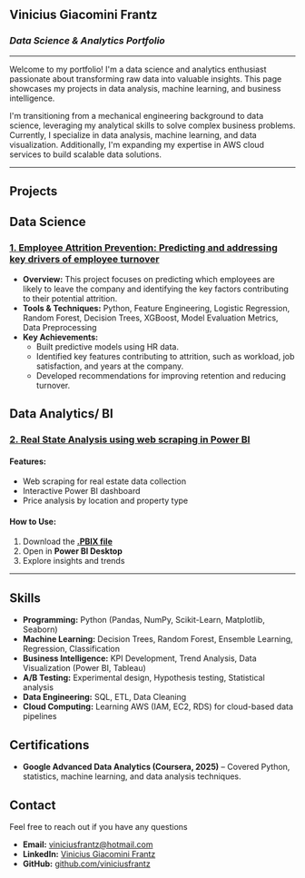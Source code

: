 ## **Vinicius Giacomini Frantz** 
### *Data Science & Analytics Portfolio*

---
Welcome to my portfolio! I'm a data science and analytics enthusiast passionate about transforming raw data into valuable insights. This page showcases my projects in data analysis, machine learning, and business intelligence.  

I'm transitioning from a mechanical engineering background to data science, leveraging my analytical skills to solve complex business problems. Currently, I specialize in data analysis, machine learning, and data visualization. Additionally, I'm expanding my expertise in AWS cloud services to build scalable data solutions.  

---

##  **Projects**
## Data Science
### **[1. Employee Attrition Prevention: Predicting and addressing key drivers of employee turnover](https://github.com/viniciusfrantz/data_science/blob/master/hr_emp_sat/HR_project_ML.ipynb)**  
- **Overview:** This project focuses on predicting which employees are likely to leave the company and identifying the key factors contributing to their potential attrition.  
- **Tools & Techniques:** Python, Feature Engineering, Logistic Regression, Random Forest, Decision Trees, XGBoost, Model Evaluation Metrics,  Data Preprocessing  
- **Key Achievements:**
  - Built predictive models using HR data.
  - Identified key features contributing to attrition, such as workload, job satisfaction, and years at the company.
  - Developed recommendations for improving retention and reducing turnover.

## Data Analytics/ BI
### **[2. Real State Analysis using web scraping in Power BI](https://github.com/viniciusfrantz/data_science/blob/master/BI%20-%20visualization/Imoveis_BC_1vs.pbix)**
#### Features:  
- Web scraping for real estate data collection  
- Interactive Power BI dashboard  
- Price analysis by location and property type  

####  How to Use: 
  1. Download the **[.PBIX file](https://github.com/viniciusfrantz/data_science/blob/master/BI%20-%20visualization/Imoveis_BC_1vs.pbix)**  
  2. Open in **Power BI Desktop**  
  3. Explore insights and trends
     
---
## **Skills**  
- **Programming:** Python (Pandas, NumPy, Scikit-Learn, Matplotlib, Seaborn)  
- **Machine Learning:** Decision Trees, Random Forest, Ensemble Learning, Regression, Classification
- **Business Intelligence:** KPI Development, Trend Analysis, Data Visualization (Power BI, Tableau)  
- **A/B Testing:** Experimental design, Hypothesis testing, Statistical analysis 
- **Data Engineering:** SQL, ETL, Data Cleaning  
- **Cloud Computing:** Learning AWS (IAM, EC2, RDS) for cloud-based data pipelines


## **Certifications**  
- **Google Advanced Data Analytics (Coursera, 2025)** – Covered Python, statistics, machine learning, and data analysis techniques.
  
## **Contact**  
Feel free to reach out if you have any questions

- **Email:** viniciusfrantz@hotmail.com  
- **LinkedIn:** [Vinicius Giacomini Frantz](https://www.linkedin.com/in/viniciusgiacominifrantz/)  
- **GitHub:** [github.com/viniciusfrantz](https://github.com/viniciusfrantz/data_science)  
